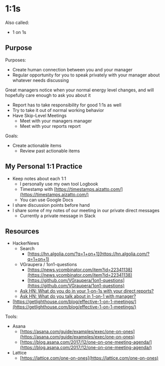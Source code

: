 # 1:1s

Also called:

* 1 on 1s

## Purpose

Purposes:

* Create human connection between you and your manager
* Regular opportunity for you to speak privately with your manager about whatever needs discussing

Great managers notice when your normal energy level changes, and will hopefully care enough to ask you about it

* Report has to take responsibility for good 1:1s as well
* Try to take it out of normal working behavior
* Have Skip-Level Meetings
  * Meet with your managers manager
  * Meet with your reports report

Goals:

* Create actionable items
  * Review past actionable items

## My Personal 1:1 Practice

* Keep notes about each 1:1
  * I personally use my own tool Logbook
  * Timestamp with [https://timestamps.aizatto.com/](https://timestamps.aizatto.com/)
  * You can use Google Docs
* I share discussion points before hand
* I share some of my notes of our meeting in our private direct messages
  * Currently a private message in Slack

## Resources

* HackerNews
  * Search
    * [https://hn.algolia.com/?q=1+on+1](https://hn.algolia.com/?q=1+on+1)
  * VGraupera / 1on1-questions
    * [https://news.ycombinator.com/item?id=22341138](https://news.ycombinator.com/item?id=22341138)
    * [https://github.com/VGraupera/1on1-questions](https://github.com/VGraupera/1on1-questions)
  * [Ask HN: What do you do in your 1-on-1s with your direct reports?](https://news.ycombinator.com/item?id=18264245)
  * [Ask HN: What do you talk about in 1-on-1 with manager?](https://news.ycombinator.com/item?id=18715351)
* [https://getlighthouse.com/blog/effective-1-on-1-meetings/](https://getlighthouse.com/blog/effective-1-on-1-meetings/)

Tools:

* Asana
  * [https://asana.com/guide/examples/exec/one-on-ones](https://asana.com/guide/examples/exec/one-on-ones)
  * [https://blog.asana.com/2017/12/one-on-one-meeting-agenda/](https://blog.asana.com/2017/12/one-on-one-meeting-agenda/)
* Lattice
  * [https://lattice.com/one-on-ones](https://lattice.com/one-on-ones)

